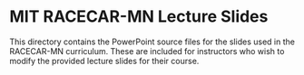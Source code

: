 # MIT RACECAR-MN Lecture Slides

This directory contains the PowerPoint source files for the slides used in the RACECAR-MN curriculum. These are included for instructors who wish to modify the provided lecture slides for their course.
